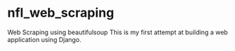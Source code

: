 # nfl_web_scraping
Web Scraping using beautifulsoup
This is my first attempt at building a web application using Django.
